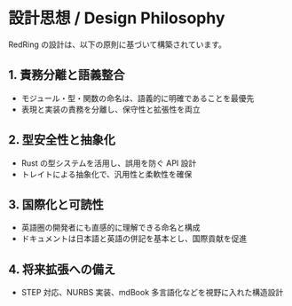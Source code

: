 # 設計思想 / Design Philosophy

RedRing の設計は、以下の原則に基づいて構築されています。

## 1. 責務分離と語義整合

- モジュール・型・関数の命名は、語義的に明確であることを最優先
- 表現と実装の責務を分離し、保守性と拡張性を両立

## 2. 型安全性と抽象化

- Rust の型システムを活用し、誤用を防ぐ API 設計
- トレイトによる抽象化で、汎用性と柔軟性を確保

## 3. 国際化と可読性

- 英語圏の開発者にも直感的に理解できる命名と構成
- ドキュメントは日本語と英語の併記を基本とし、国際貢献を促進

## 4. 将来拡張への備え

- STEP 対応、NURBS 実装、mdBook 多言語化などを視野に入れた構造設計
